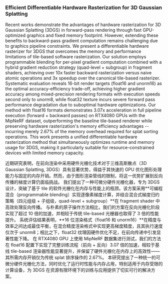 ### Efficient Differentiable Hardware Rasterization for 3D Gaussian Splatting

Recent works demonstrate the advantages of hardware rasterization for 3D Gaussian Splatting (3DGS) in forward-pass rendering through fast GPU-optimized graphics and fixed memory footprint. However, extending these benefits to backward-pass gradient computation remains challenging due to graphics pipeline constraints. We present a differentiable hardware rasterizer for 3DGS that overcomes the memory and performance limitations of tile-based software rasterization. Our solution employs programmable blending for per-pixel gradient computation combined with a hybrid gradient reduction strategy (quad-level + subgroup) in fragment shaders, achieving over 10x faster backward rasterization versus naive atomic operations and 3x speedup over the canonical tile-based rasterizer. Systematic evaluation reveals 16-bit render targets (float16 and unorm16) as the optimal accuracy-efficiency trade-off, achieving higher gradient accuracy among mixed-precision rendering formats with execution speeds second only to unorm8, while float32 texture incurs severe forward pass performance degradation due to suboptimal hardware optimizations. Our method with float16 formats demonstrates 3.07x acceleration in full pipeline execution (forward + backward passes) on RTX4080 GPUs with the MipNeRF dataset, outperforming the baseline tile-based renderer while preserving hardware rasterization's memory efficiency advantages -- incurring merely 2.67% of the memory overhead required for splat sorting operations. This work presents a unified differentiable hardware rasterization method that simultaneously optimizes runtime and memory usage for 3DGS, making it particularly suitable for resource-constrained devices with limited memory capacity.

近期研究表明，在前向渲染中采用硬件光栅化技术对于三维高斯散点（3D Gaussian Splatting, 3DGS）具有显著优势，得益于其快速的 GPU 优化图形处理能力与固定的内存开销。然而，由于图形渲染管线的限制，将这一优势扩展到反向传播的梯度计算仍面临挑战。
我们提出了一种可微分硬件光栅化器，专为 3DGS 设计，突破了基于 tile 的软件光栅化在内存与性能上的瓶颈。该方案采用**可编程混合（programmable blending）实现逐像素梯度计算，并结合混合式梯度归约策略（四元组级 + 子组级，quad-level + subgroup）**在 fragment shader 中高效处理反向传播。
与朴素的原子操作方法相比，我们的方案在反向光栅化阶段实现了超过 10 倍的加速，并相较于传统 tile-based 光栅器也取得了 3 倍的性能提升。
系统评估结果表明，**16 位渲染格式（float16 和 unorm16）**在精度与效率之间达成最佳平衡，在混合精度渲染格式中实现更高梯度精度，且其执行速度仅次于 unorm8；相比之下，float32 纹理因硬件优化不足，在前向传递中引发显著性能下降。
在 RTX4080 GPU 上使用 MipNeRF 数据集进行测试，我们的方法在 float16 配置下实现了完整训练流程（前向 + 反向）3.07 倍的加速，相较于基线 tile-based 渲染器性能显著提升，并保留了硬件光栅化在内存上的高效性——其所需内存开销仅为传统 splat 排序操作的 2.67%。
本研究提出了一种统一的可微分硬件光栅化方法，同时优化了运行时性能与内存占用，特别适用于内存受限的计算设备，为 3DGS 在资源有限环境下的训练与应用提供了切实可行的解决方案。
